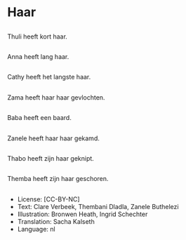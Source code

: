 # Haar

##
Thuli heeft kort haar.

##
Anna heeft lang haar.

##
Cathy heeft het langste haar.

##
Zama heeft haar haar gevlochten.

##
Baba heeft een baard.

##
Zanele heeft haar haar gekamd.

##
Thabo heeft zijn haar geknipt.

##
Themba heeft zijn haar geschoren.

##
* License: [CC-BY-NC]
* Text: Clare Verbeek, Thembani Dladla, Zanele Buthelezi
* Illustration: Bronwen Heath, Ingrid Schechter
* Translation: Sacha Kalseth
* Language: nl
